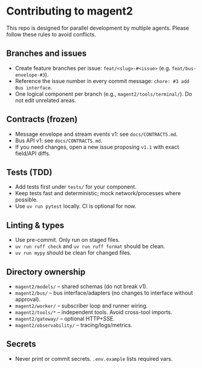 # Contributing to magent2

This repo is designed for parallel development by multiple agents.
Please follow these rules to avoid conflicts.

## Branches and issues

- Create feature branches per issue: `feat/<slug>-#<issue>` (e.g.
  `feat/bus-envelope-#3`).
- Reference the issue number in every commit message: `chore: #3 add Bus
  interface`.
- One logical component per branch (e.g., `magent2/tools/terminal/`). Do not
  edit unrelated areas.

## Contracts (frozen)

- Message envelope and stream events v1: see `docs/CONTRACTS.md`.
- Bus API v1: see `docs/CONTRACTS.md`.
- If you need changes, open a new issue proposing `v1.1` with exact
  field/API diffs.

## Tests (TDD)

- Add tests first under `tests/` for your component.
- Keep tests fast and deterministic; mock network/processes where possible.
- Use `uv run pytest` locally. CI is optional for now.

## Linting & types

- Use pre-commit. Only run on staged files.
- `uv run ruff check` and `uv run ruff format` should be clean.
- `uv run mypy` should be clean for changed files.

## Directory ownership

- `magent2/models/` – shared schemas (do not break v1).
- `magent2/bus/` – bus interface/adapters (no changes to interface without
  approval).
- `magent2/worker/` – subscriber loop and runner wiring.
- `magent2/tools/*` – independent tools. Avoid cross-tool imports.
- `magent2/gateway/` – optional HTTP+SSE.
- `magent2/observability/` – tracing/logs/metrics.

## Secrets

- Never print or commit secrets. `.env.example` lists required vars.
